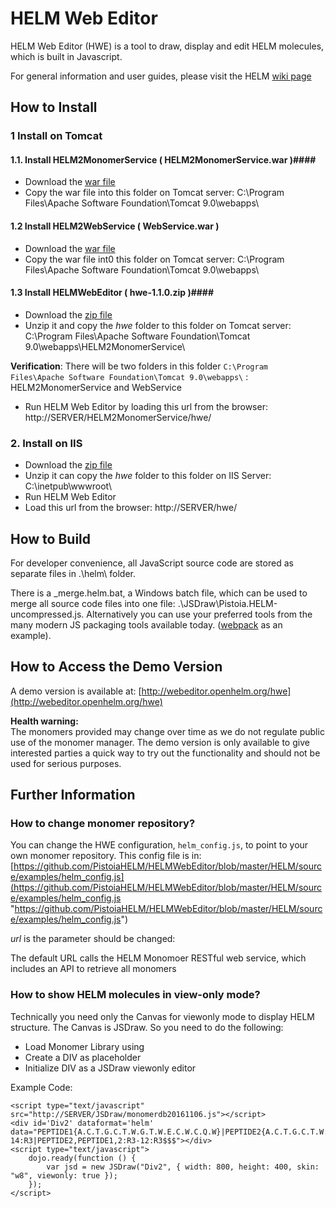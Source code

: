 # HELM Web Editor #
HELM Web Editor (HWE) is a tool to draw, display and edit HELM molecules, which is built in Javascript.

For general information and user guides, please visit the HELM [wiki page](https://pistoiaalliance.atlassian.net/wiki/spaces/PUB/pages/35028994/HELM+Web-editor)

## How to Install ##

### 1 Install on Tomcat ###
#### 1.1. Install HELM2MonomerService ( HELM2MonomerService.war )####

- Download the [war file](https://oss.sonatype.org/#nexus-search;quick~helmmonomerservice) 
- Copy the war file into this folder on Tomcat server: C:\Program Files\Apache Software Foundation\Tomcat 9.0\webapps\

#### 1.2 Install HELM2WebService ( WebService.war ) ####
- Download the [war file](https://oss.sonatype.org/#nexus-search;quick~helm2-webservice) 
- Copy the war file int0 this folder on Tomcat server: C:\Program Files\Apache Software Foundation\Tomcat 9.0\webapps\

#### 1.3 Install HELMWebEditor ( hwe-1.1.0.zip )####
- Download the [zip file](https://github.com/PistoiaHELM/HELMWebEditor/releases/download/1.1.0/hwe-1.1.0.zip)
- Unzip it and copy the *hwe* folder to this folder on Tomcat server: C:\Program Files\Apache Software Foundation\Tomcat 9.0\webapps\HELM2MonomerService\

**Verification**:
There will be two folders in this folder `C:\Program Files\Apache Software Foundation\Tomcat 9.0\webapps\` : HELM2MonomerService and WebService

- Run HELM Web Editor by loading this url from the browser: http://SERVER/HELM2MonomerService/hwe/ 

### 2. Install on IIS ###
- Download the [zip file](https://github.com/PistoiaHELM/HELMWebEditor/releases)
- Unzip it can copy the *hwe* folder to this folder on IIS Server: C:\inetpub\wwwroot\
- Run HELM Web Editor
- Load this url from the browser: http://SERVER/hwe/


## How to Build ##

For developer convenience, all JavaScript source code are stored as separate files in .\helm\ folder. 

There is a _merge.helm.bat, a Windows batch file, which can be used to merge all source code files into one file: .\JSDraw\Pistoia.HELM-uncompressed.js. Alternatively you can use your preferred tools from the many modern JS packaging tools available today. ([webpack](https://webpack.js.org/) as an example).



## How to Access the Demo Version ##

A demo version is available at: 
[http://webeditor.openhelm.org/hwe](http://webeditor.openhelm.org/hwe)
  
**Health warning:**  
The monomers provided may change over time as we do not regulate public use of the monomer manager. The demo version is only available to give interested parties a quick way to try out the functionality and should not be used for serious purposes. 

## Further Information ##


### How to change monomer repository? ###
You can change the HWE configuration, `helm_config.js`, to point to your own monomer repository. 
This config file is in: [https://github.com/PistoiaHELM/HELMWebEditor/blob/master/HELM/source/examples/helm_config.js](https://github.com/PistoiaHELM/HELMWebEditor/blob/master/HELM/source/examples/helm_config.js "https://github.com/PistoiaHELM/HELMWebEditor/blob/master/HELM/source/examples/helm_config.js")


*url* is the parameter should be changed:

The default URL calls the HELM Monomoer RESTful web service, which includes an API to retrieve all monomers


### How to show HELM molecules in view-only mode? ###

Technically you need only the Canvas for viewonly mode to display HELM structure. The Canvas is JSDraw. So you need to do the following:

- Load Monomer Library using <script type=’text/javascipt’ src=’….’></script>
- Create a DIV as placeholder
- Initialize DIV as a JSDraw viewonly editor


Example Code:


```
<script type="text/javascript" src="http://SERVER/JSDraw/monomerdb20161106.js"></script>
<div id='Div2' dataformat='helm' data="PEPTIDE1{A.C.T.G.C.T.W.G.T.W.E.C.W.C.Q.W}|PEPTIDE2{A.C.T.G.C.T.W.G.T.W.E.Q}$PEPTIDE1,PEPTIDE1,5:R3-14:R3|PEPTIDE2,PEPTIDE1,2:R3-12:R3$$$"></div>
<script type="text/javascript">
    dojo.ready(function () {
        var jsd = new JSDraw("Div2", { width: 800, height: 400, skin: "w8", viewonly: true });
    });
</script>
```

